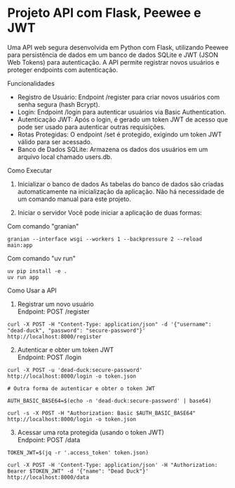 # Projeto API com Flask, Peewee e JWT

Uma API web segura desenvolvida em Python com Flask, utilizando Peewee para persistência de dados em um banco de dados SQLite e JWT (JSON Web Tokens) para autenticação. A API permite registrar novos usuários e proteger endpoints com autenticação.

Funcionalidades
- Registro de Usuário: Endpoint /register para criar novos usuários com senha segura (hash Bcrypt).
- Login: Endpoint /login para autenticar usuários via Basic Authentication.
- Autenticação JWT: Após o login, é gerado um token JWT de acesso que pode ser usado para autenticar outras requisições.
- Rotas Protegidas: O endpoint /set é protegido, exigindo um token JWT válido para ser acessado.
- Banco de Dados SQLite: Armazena os dados dos usuários em um arquivo local chamado users.db.

Como Executar

1. Inicializar o banco de dados
As tabelas do banco de dados são criadas automaticamente na inicialização da aplicação. Não há necessidade de um comando manual para este projeto.

2. Iniciar o servidor
Você pode iniciar a aplicação de duas formas:

Com comando "granian"
```shell
granian --interface wsgi --workers 1 --backpressure 2 --reload main:app
```

Com comando "uv run"
```shell
uv pip install -e .
uv run app
```

Como Usar a API

1. Registrar um novo usuário  
Endpoint: POST /register  
```shell
curl -X POST -H "Content-Type: application/json" -d '{"username": "dead-duck", "password": "secure-password"}' http://localhost:8000/register
```

  
2. Autenticar e obter um token JWT  
Endpoint: POST /login  
```shell
curl -X POST -u 'dead-duck:secure-password' http://localhost:8000/login -o token.json

# Outra forma de autenticar e obter o token JWT

AUTH_BASIC_BASE64=$(echo -n 'dead-duck:secure-password' | base64)

curl -s -X POST -H "Authorization: Basic $AUTH_BASIC_BASE64" http://localhost:8000/login -o token.json
```

  
3. Acessar uma rota protegida (usando o token JWT)  
Endpoint: POST /data  
```shell
TOKEN_JWT=$(jq -r '.access_token' token.json)

curl -X POST -H 'Content-Type: application/json' -H "Authorization: Bearer $TOKEN_JWT" -d '{"name": "Dead Duck"}' http://localhost:8000/data
```
